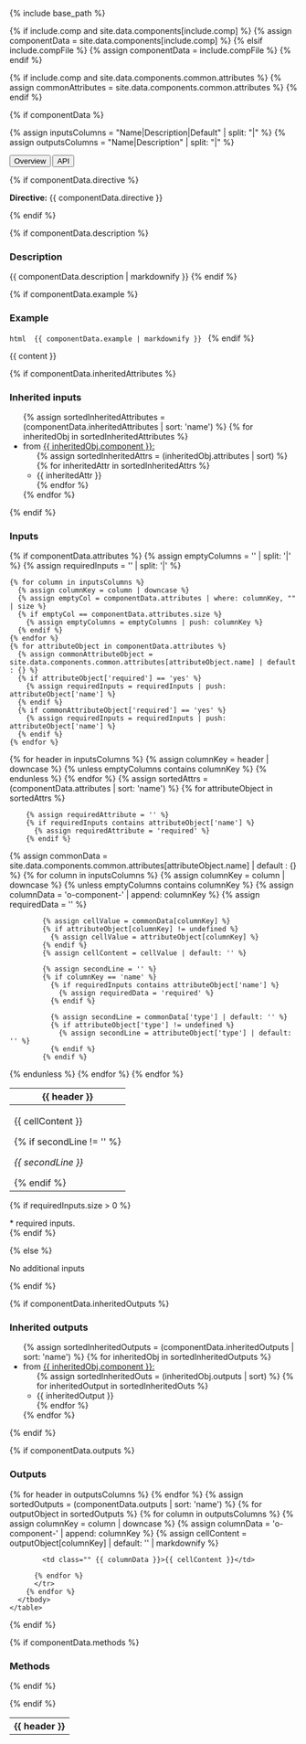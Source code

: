 {% include base_path %}

{% if include.comp and site.data.components[include.comp] %}
  {% assign componentData = site.data.components[include.comp] %}
{% elsif include.compFile %}
  {% assign componentData = include.compFile %}
{% endif %}

{% if include.comp and site.data.components.common.attributes %}
  {% assign commonAttributes = site.data.components.common.attributes %}
{% endif %}

{% if componentData %}

{% assign inputsColumns = "Name|Description|Default" | split: "|" %} 
{% assign outputsColumns = "Name|Description" | split: "|" %} 

<script type="text/javascript">
  function openTab(evt, tabName) {
    // Declare all variables
    var i, tabcontent, tablinks;

    // Get all elements with class="tabcontent" and hide them
    tabcontent = document.getElementsByClassName("o-tabcontent");
    for (i = 0; i < tabcontent.length; i++) {
        tabcontent[i].style.display = "none";
    }

    // Get all elements with class="tablinks" and remove the class "active"
    tablinks = document.getElementsByClassName("o-tablinks");
    for (i = 0; i < tablinks.length; i++) {
        tablinks[i].className = tablinks[i].className.replace(" active", "");
    }

    // Show the current tab, and add an "active" class to the button that opened the tab
    document.getElementById(tabName).style.display = "block";
    evt.currentTarget.className += " active";
  }
</script>
 
<!-- Tab links -->
<div class="o-tab">
  <button class="o-tablinks active" onclick="openTab(event, 'overview')">Overview</button>
  <button class="o-tablinks" onclick="openTab(event, 'api')">API</button>
</div>

<!-- OVERVIEW -->
<div id="overview" class="o-tabcontent" style="display:block;">
 <!-- {% include toc %} -->
  
  {% if componentData.directive %}
    <p><strong class="grey-color">Directive:</strong> {{ componentData.directive }}</p>
  {% endif %}

  {% if componentData.description %}
    <h3>Description</h3>
    {{ componentData.description | markdownify }}
  {% endif %}

  
  {% if componentData.example %}
    <h3 class="grey-color">Example</h3>
    ```html 
      {{ componentData.example | markdownify }}
    ```
  {% endif %}

  {{ content }}
</div>

<!-- API -->
<div id="api" class="o-tabcontent">
  {% if componentData.inheritedAttributes %}
    <h3 class="grey-color">Inherited inputs</h3>
    <ul>
    {% assign sortedInheritedAttributes = (componentData.inheritedAttributes | sort: 'name') %}
      {% for inheritedObj in sortedInheritedAttributes %}
      <li>
        from <a href="{{ base_path }}/docs/components/{{inheritedObj.component}}.component/" rel="permalink">{{ inheritedObj.component }}:</a>
        <ul class="attributes-list">
          {% assign sortedInheritedAttrs = (inheritedObj.attributes | sort) %}
          {% for inheritedAttr in sortedInheritedAttrs %}
            <li> {{ inheritedAttr }} </li>
          {% endfor %}
        </ul>
        {% endfor %}
      </li>
    </ul>
  {% endif %}

  <h3 class="grey-color">Inputs</h3>
  {% if componentData.attributes %}
    {% assign emptyColumns = '' | split: '|' %}
    {% assign requiredInputs = '' | split: '|' %}

    {% for column in inputsColumns %}
      {% assign columnKey = column | downcase %}
      {% assign emptyCol = componentData.attributes | where: columnKey, "" | size %}
      {% if emptyCol == componentData.attributes.size %}
        {% assign emptyColumns = emptyColumns | push: columnKey %}
      {% endif %}     
    {% endfor %}
    {% for attributeObject in componentData.attributes %}
      {% assign commonAttributeObject = site.data.components.common.attributes[attributeObject.name] | default : {} %}
      {% if attributeObject['required'] == 'yes' %}
        {% assign requiredInputs = requiredInputs | push: attributeObject['name'] %}
      {% endif %} 
      {% if commonAttributeObject['required'] == 'yes' %}
        {% assign requiredInputs = requiredInputs | push: attributeObject['name'] %}
      {% endif %}
    {% endfor %}


  <table class="attributes-table mdl-data-table">
    <thead>
      <tr>
      {% for header in inputsColumns %}
        {% assign columnKey = header | downcase %}
          {% unless emptyColumns contains columnKey %}
            <th class=""> {{ header }}</th>
          {% endunless %}
      {% endfor %}
      </tr>
    </thead>
    <tbody>
      {% assign sortedAttrs = (componentData.attributes | sort: 'name') %}
      {% for attributeObject in sortedAttrs %}

        {% assign requiredAttribute = '' %}
        {% if requiredInputs contains attributeObject['name'] %}
          {% assign requiredAttribute = 'required' %}
        {% endif %}

<tr {{ requiredAttribute }}>
        {% assign commonData = site.data.components.common.attributes[attributeObject.name] | default : {} %}
        {% for column in inputsColumns %}
          {% assign columnKey = column | downcase %}
          {% unless emptyColumns contains columnKey %}
            {% assign columnData = 'o-component-' | append: columnKey %}
            {% assign requiredData = '' %}

            {% assign cellValue = commonData[columnKey] %}
            {% if attributeObject[columnKey] != undefined %}
              {% assign cellValue = attributeObject[columnKey] %}
            {% endif %}
            {% assign cellContent = cellValue | default: '' %}

            {% assign secondLine = '' %}
            {% if columnKey == 'name' %}
              {% if requiredInputs contains attributeObject['name'] %}
                {% assign requiredData = 'required' %}
              {% endif %}

              {% assign secondLine = commonData['type'] | default: '' %}
              {% if attributeObject['type'] != undefined %}
                {% assign secondLine = attributeObject['type'] | default: '' %}
              {% endif %}
            {% endif %}
  <td class="" {{ columnData }} {{ requiredData }}>
    <p class="first">{{ cellContent }}</p>
    {% if secondLine != '' %}
      <p><i>{{ secondLine }}</i></p>
    {% endif %}
  </td>
          {% endunless %}
        {% endfor %}
</tr>
      {% endfor %}
      </tbody>
  </table>

  {% if requiredInputs.size > 0 %}
    <div class="notice--info" markdown="1">
    * required inputs.
    </div>
  {% endif %}


  {% else %}
    <p>No additional inputs</p>
  {% endif %}

  
  {% if componentData.inheritedOutputs %}
    <h3 class="grey-color">Inherited outputs</h3>
    <ul>
      {% assign sortedInheritedOutputs = (componentData.inheritedOutputs | sort: 'name') %}
      {% for inheritedObj in sortedInheritedOutputs %}
      <li>
        from <a href="{{ base_path }}/docs/components/{{inheritedObj.component}}.component/" rel="permalink">{{ inheritedObj.component }}:</a>
        <ul class="attributes-list">
          {% assign sortedInheritedOuts = (inheritedObj.outputs | sort) %}
          {% for inheritedOutput in sortedInheritedOuts %}
            <li> {{ inheritedOutput }} </li>
          {% endfor %}
        </ul>
        {% endfor %}
      </li>
    </ul>
  {% endif %}

  {% if componentData.outputs %}
    <h3 class="grey-color">Outputs</h3>
    <table class="attributes-table mdl-data-table">
      <thead>
        <tr>
        {% for header in outputsColumns %}
            <th class=""> {{ header }}</th>
        {% endfor %}
        </tr>
      </thead>
        <tbody>
        {% assign sortedOutputs = (componentData.outputs | sort: 'name') %}
        {% for outputObject in sortedOutputs %}
          <tr>
          {% for column in outputsColumns %}
            {% assign columnKey = column | downcase %}
            {% assign columnData = 'o-component-' | append: columnKey %}
            {% assign cellContent = outputObject[columnKey]  | default: '' | markdownify %}

            <td class="" {{ columnData }}>{{ cellContent }}</td>

          {% endfor %}
          </tr>
        {% endfor %}
      </tbody>
    </table>
  {% endif %}


  {% if componentData.methods %}
    <h3 class="grey-color">Methods</h3>

  {% endif %}
</div>
{% endif %}